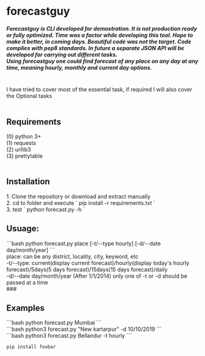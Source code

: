 # forecastguy
<h5>Forecastguy is CLI developed for demostration. It is not production ready or fully optimized. Time was a factor while developing this tool. Hope to make it better, in coming days. Beautiful code was not the target. Code complies with pep8 standards. In future a separate JSON API will be developed for carrying out different tasks.<br>
Using forecastguy one could find forecast of any place on any day at any time, meaning hourly, monthly and current day options.</h5>
<br>I have tried to cover most of the essential task, if required I will also cover the Optional tasks<br>
<br>
<h2> Requirements</h2>
(0) python 3+ <br>
(1) requests <br>
(2) urllib3  <br>
(3) prettytable  <br>
<br>

<h2>Installation</h2>
1. Clone the repository or download and extract manually <br>
2. cd to folder and execute ` pip install -r requirements.txt ` <br>
3. test ` python forecast.py -h ` 
<br>
<h2>Usuage: </h2>
```bash
python forecast.py place [-t/--type hourly] [-d/--date day/month/year]
```<br>
place: can be any district, locality, city, keyword, etc <br>
-t/--type: current(display current forecast)/hourly(display today's hourly forecast)/5days(5 days forecast)/15days(15 days forecast)/daily<br>
-d/--date day/month/year (After 1/1/2014)
<h8>only one of -t or -d should be passed at a time<h8><br>
###<h2> Examples </h2>
```bash
python forecast.py Mumbai
``` <br>
```bash
python3 forecast.py "New kartarpur" -d 10/10/2019 
```<br>
```bash
python3 forecast.py Bellandur -t hourly
```<br>

```bash
pip install foobar
```
